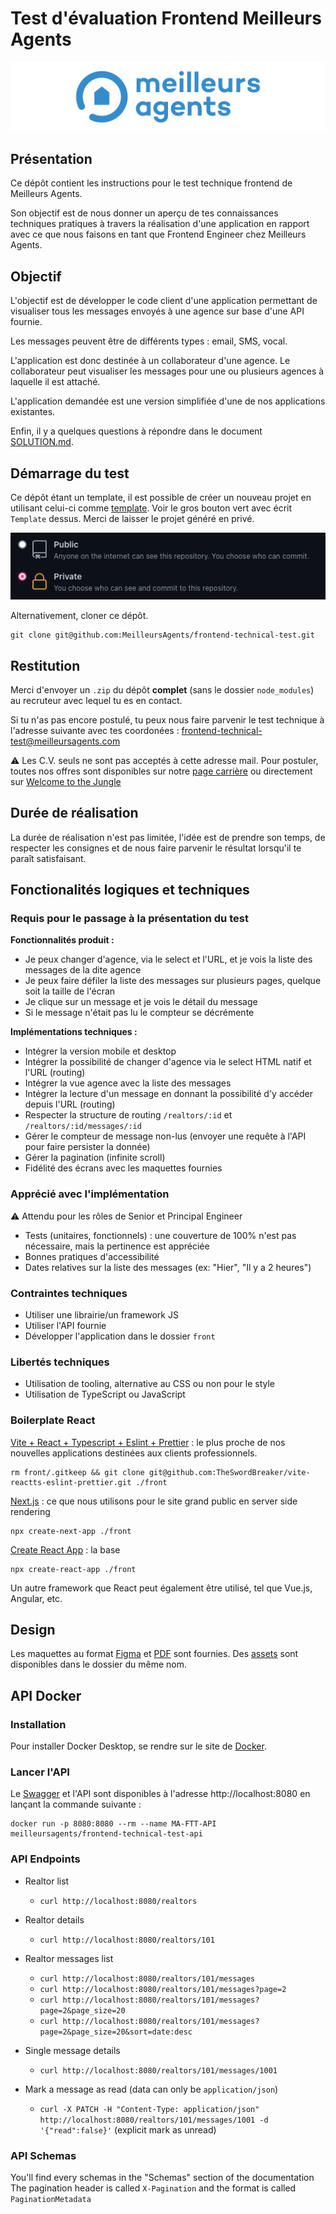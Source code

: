 # Test d'évaluation Frontend Meilleurs Agents

[![MeilleursAgents logo](images/logo-ma.png)](https://www.meilleursagents.com)

## Présentation

Ce dépôt contient les instructions pour le test technique frontend de Meilleurs Agents.

Son objectif est de nous donner un aperçu de tes connaissances techniques pratiques à travers la réalisation d'une application en rapport avec ce que nous faisons en tant que Frontend Engineer chez Meilleurs Agents.

## Objectif

L'objectif est de développer le code client d'une application permettant de visualiser tous les messages envoyés à une agence sur base d'une API fournie.

Les messages peuvent être de différents types : email, SMS, vocal.

L'application est donc destinée à un collaborateur d'une agence.
Le collaborateur peut visualiser les messages pour une ou plusieurs agences à laquelle il est attaché.

L'application demandée est une version simplifiée d'une de nos applications existantes.

Enfin, il y a quelques questions à répondre dans le document [SOLUTION.md](SOLUTION.md).

## Démarrage du test

Ce dépôt étant un template, il est possible de créer un nouveau projet en utilisant celui-ci comme [template](https://github.com/MeilleursAgents/frontend-technical-test/generate). Voir le gros bouton vert avec écrit `Template` dessus. Merci de laisser le projet généré en privé.

[![MeilleursAgents logo](images/dépôt-privé.png)](https://github.com/MeilleursAgents/FrontendTechTest/generate)

Alternativement, cloner ce dépôt.

    git clone git@github.com:MeilleursAgents/frontend-technical-test.git

## Restitution

Merci d'envoyer un `.zip` du dépôt **complet** (sans le dossier `node_modules`) au recruteur avec lequel tu es en contact.

Si tu n'as pas encore postulé, tu peux nous faire parvenir le test technique à l'adresse suivante avec tes coordonées : frontend-technical-test@meilleursagents.com

⚠️ Les C.V. seuls ne sont pas acceptés à cette adresse mail. Pour postuler, toutes nos offres sont disponibles sur notre [page carrière](https://carriere.meilleursagents.com/) ou directement sur [Welcome to the Jungle](https://www.welcometothejungle.com/fr/companies/meilleursagents/jobs)

## Durée de réalisation

La durée de réalisation n'est pas limitée, l'idée est de prendre son temps, de respecter les consignes et de nous faire parvenir le résultat lorsqu'il te paraît satisfaisant.

## Fonctionalités logiques et techniques

### Requis pour le passage à la présentation du test

**Fonctionnalités produit :**

- Je peux changer d'agence, via le select et l'URL, et je vois la liste des messages de la dite agence
- Je peux faire défiler la liste des messages sur plusieurs pages, quelque soit la taille de l'écran
- Je clique sur un message et je vois le détail du message
- Si le message n'était pas lu le compteur se décrémente

**Implémentations techniques :**

- Intégrer la version mobile et desktop
- Intégrer la possibilité de changer d'agence via le select HTML natif et l'URL (routing)
- Intégrer la vue agence avec la liste des messages
- Intégrer la lecture d'un message en donnant la possibilité d'y accéder depuis l'URL (routing)
- Respecter la structure de routing `/realtors/:id` et `/realtors/:id/messages/:id`
- Gérer le compteur de message non-lus (envoyer une requête à l'API pour faire persister la donnée)
- Gérer la pagination (infinite scroll)
- Fidélité des écrans avec les maquettes fournies

### Apprécié avec l'implémentation

⚠️ Attendu pour les rôles de Senior et Principal Engineer

- Tests (unitaires, fonctionnels) : une couverture de 100% n'est pas nécessaire, mais la pertinence est appréciée
- Bonnes pratiques d'accessibilité
- Dates relatives sur la liste des messages (ex: "Hier", "Il y a 2 heures")

### Contraintes techniques

- Utiliser une librairie/un framework JS
- Utiliser l'API fournie
- Développer l'application dans le dossier `front`

### Libertés techniques

- Utilisation de tooling, alternative au CSS ou non pour le style
- Utilisation de TypeScript ou JavaScript

### Boilerplate React

[Vite + React + Typescript + Eslint + Prettier](https://github.com/TheSwordBreaker/vite-reactts-eslint-prettier) : le plus proche de nos nouvelles applications destinées aux clients professionnels.

    rm front/.gitkeep && git clone git@github.com:TheSwordBreaker/vite-reactts-eslint-prettier.git ./front

[Next.js](https://nextjs.org/docs/api-reference/create-next-app) : ce que nous utilisons pour le site grand public en server side rendering

    npx create-next-app ./front

[Create React App](https://create-react-app.dev/) : la base

    npx create-react-app ./front

Un autre framework que React peut également être utilisé, tel que Vue.js, Angular, etc.

## Design

Les maquettes au format [Figma](Maquettes.fig) et [PDF](Maquettes.pdf) sont fournies.
Des [assets](assets) sont disponibles dans le dossier du même nom.

## API Docker

### Installation

Pour installer Docker Desktop, se rendre sur le site de [Docker](https://www.docker.com/get-started).

### Lancer l'API

Le [Swagger](https://swagger.io/solutions/api-documentation/) et l'API sont disponibles à l'adresse http://localhost:8080 en lançant la commande suivante :

    docker run -p 8080:8080 --rm --name MA-FTT-API meilleursagents/frontend-technical-test-api

### API Endpoints

- Realtor list

  - `curl http://localhost:8080/realtors`

- Realtor details

  - `curl http://localhost:8080/realtors/101`

- Realtor messages list

  - `curl http://localhost:8080/realtors/101/messages`
  - `curl http://localhost:8080/realtors/101/messages?page=2`
  - `curl http://localhost:8080/realtors/101/messages?page=2&page_size=20`
  - `curl http://localhost:8080/realtors/101/messages?page=2&page_size=20&sort=date:desc`

- Single message details

  - `curl http://localhost:8080/realtors/101/messages/1001`

- Mark a message as read (data can only be `application/json`)
  - `curl -X PATCH -H "Content-Type: application/json" http://localhost:8080/realtors/101/messages/1001 -d '{"read":false}'` (explicit mark as unread)

### API Schemas

You'll find every schemas in the "Schemas" section of the documentation
The pagination header is called `X-Pagination` and the format is called `PaginationMetadata`
